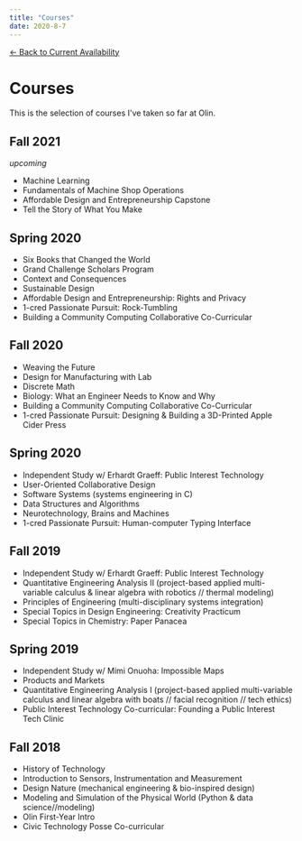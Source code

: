```yaml
---
title: "Courses"
date: 2020-8-7
---
```


[← Back to Current Availability](index.md)

# Courses
This is the selection of courses I've taken so far at Olin.

## Fall 2021
*upcoming*
- Machine Learning
- Fundamentals of Machine Shop Operations
- Affordable Design and Entrepreneurship Capstone
- Tell the Story of What You Make

## Spring 2020
- Six Books that Changed the World
- Grand Challenge Scholars Program
- Context and Consequences
- Sustainable Design
- Affordable Design and Entrepreneurship: Rights and Privacy
- 1-cred Passionate Pursuit: Rock-Tumbling
- Building a Community Computing Collaborative Co-Curricular

## Fall 2020
- Weaving the Future
- Design for Manufacturing with Lab
- Discrete Math
- Biology: What an Engineer Needs to Know and Why
- Building a Community Computing Collaborative Co-Curricular
- 1-cred Passionate Pursuit: Designing & Building a 3D-Printed Apple Cider Press

## Spring 2020
- Independent Study w/ Erhardt Graeff: Public Interest Technology
- User-Oriented Collaborative Design
- Software Systems (systems engineering in C)
- Data Structures and Algorithms
- Neurotechnology, Brains and Machines
- 1-cred Passionate Pursuit: Human-computer Typing Interface

## Fall 2019
- Independent Study w/ Erhardt Graeff: Public Interest Technology
- Quantitative Engineering Analysis II (project-based applied multi-variable calculus & linear algebra with robotics // thermal modeling)
- Principles of Engineering (multi-disciplinary systems integration)
- Special Topics in Design Engineering: Creativity Practicum
- Special Topics in Chemistry: Paper Panacea

## Spring 2019
- Independent Study w/ Mimi Onuoha: Impossible Maps
- Products and Markets
- Quantitative Engineering Analysis I (project-based applied multi-variable calculus and linear algebra with boats // facial recognition // tech ethics)
- Public Interest Technology Co-curricular: Founding a Public Interest Tech Clinic

## Fall 2018
- History of Technology
- Introduction to Sensors, Instrumentation and Measurement
- Design Nature (mechanical engineering & bio-inspired design)
- Modeling and Simulation of the Physical World (Python & data science//modeling)
- Olin First-Year Intro
- Civic Technology Posse Co-curricular